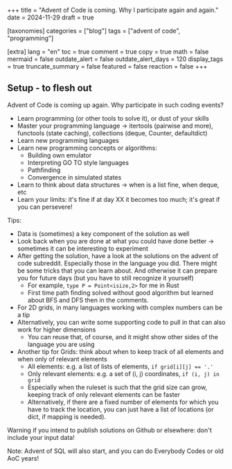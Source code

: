 +++
title = "Advent of Code is coming. Why I participate again and again."
date = 2024-11-29
draft = true

[taxonomies]
categories = ["blog"]
tags = ["advent of code", "programming"]

[extra]
lang = "en"
toc = true
comment = true
copy = true
math = false
mermaid = false
outdate_alert = false
outdate_alert_days = 120
display_tags = true
truncate_summary = false
featured = false
reaction = false
+++

## Setup - to flesh out
Advent of Code is coming up again. Why participate in such coding events?

- Learn programming (or other tools to solve it), or dust of your skills
- Master your programming language -> itertools (pairwise and more), functools (state caching), collections (deque, Counter, defaultdict)
- Learn new programming languages
- Learn new programming concepts or algorithms:
  - Building own emulator
  - Interpreting GO TO style languages
  - Pathfinding
  - Convergence in simulated states
- Learn to think about data structures -> when is a list fine, when deque, etc
- Learn your limits: it's fine if at day XX it becomes too much; it's great if you can persevere!

Tips:
- Data is (sometimes) a key component of the solution as well
- Look back when you are done at what you could have done better -> sometimes it can be interesting to experiment
- After getting the solution, have a look at the solutions on the advent of code subreddit. Especially those in the language you
did. There might be some tricks that you can learn about. And otherwise it can prepare you for future days (but you
have to still recognize it yourself)
  - For example, `type P = Point<isize,2>` for me in Rust
  - First time path finding solved without good algorithm but learned about BFS and DFS then in the comments.
- For 2D grids, in many languages working with complex numbers can be a tip
- Alternatively, you can write some supporting code to pull in that can also work for higher dimensions
  - You can reuse that, of course, and it might show other sides of the language you are using
- Another tip for Grids: think about when to keep track of all elements and when only of relevant elements
  - All elements: e.g. a list of lists of elements, `if grid[i][j] == '.'`
  - Only relevant elements: e.g. a set of (i, j) coordinates, `if (i, j) in grid`
  - Especially when the ruleset is such that the grid size can grow, keeping track of only relevant elements can be faster
  - Alternatively, if there are a fixed number of elements for which you have to track the location, you can just have a
  list of locations (or dict, if mapping is needed).

Warning if you intend to publish solutions on Github or elsewhere: don't include your input data!

Note: Advent of SQL will also start, and you can do Everybody Codes or old AoC years!
